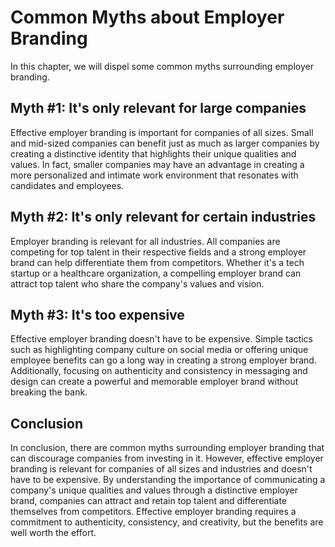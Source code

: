 # Common Myths about Employer Branding

In this chapter, we will dispel some common myths surrounding employer branding.

Myth #1: It's only relevant for large companies
-----------------------------------------------

Effective employer branding is important for companies of all sizes. Small and mid-sized companies can benefit just as much as larger companies by creating a distinctive identity that highlights their unique qualities and values. In fact, smaller companies may have an advantage in creating a more personalized and intimate work environment that resonates with candidates and employees.

Myth #2: It's only relevant for certain industries
--------------------------------------------------

Employer branding is relevant for all industries. All companies are competing for top talent in their respective fields and a strong employer brand can help differentiate them from competitors. Whether it's a tech startup or a healthcare organization, a compelling employer brand can attract top talent who share the company's values and vision.

Myth #3: It's too expensive
---------------------------

Effective employer branding doesn't have to be expensive. Simple tactics such as highlighting company culture on social media or offering unique employee benefits can go a long way in creating a strong employer brand. Additionally, focusing on authenticity and consistency in messaging and design can create a powerful and memorable employer brand without breaking the bank.

Conclusion
----------

In conclusion, there are common myths surrounding employer branding that can discourage companies from investing in it. However, effective employer branding is relevant for companies of all sizes and industries and doesn't have to be expensive. By understanding the importance of communicating a company's unique qualities and values through a distinctive employer brand, companies can attract and retain top talent and differentiate themselves from competitors. Effective employer branding requires a commitment to authenticity, consistency, and creativity, but the benefits are well worth the effort.
